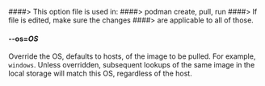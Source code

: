 ####> This option file is used in:
####>   podman create, pull, run
####> If file is edited, make sure the changes
####> are applicable to all of those.
#### **--os**=*OS*

Override the OS, defaults to hosts, of the image to be pulled. For example, `windows`.
Unless overridden, subsequent lookups of the same image in the local storage will match this OS, regardless of the host.
